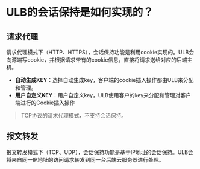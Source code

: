 

# ULB的会话保持是如何实现的？

## 请求代理

请求代理模式下（HTTP、HTTPS），会话保持功能是利用cookie实现的。ULB会向源端写cookie，并根据请求带有的cookie信息，直接将请求送给对应的后端主机。

* **自动生成KEY**：选择自动生成key，客户端的cookie插入操作都由ULB来分配和管理。
* **用户自定义KEY**：用户自定义key，ULB使用客户的key来分配和管理对客户端进行的Cookie插入操作

> TCP协议的请求代理模式，不支持会话保持。


## 报文转发

报文转发模式下（TCP、UDP），会话保持功能是基于IP地址的会话保持。ULB会将来自同一IP地址的访问请求转发到同一台后端云服务器进行处理。

